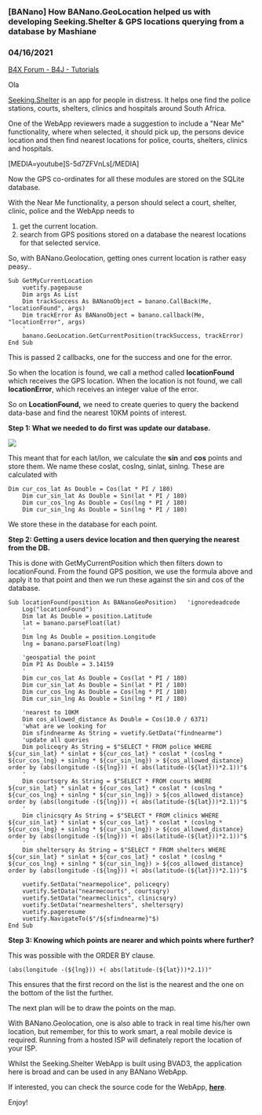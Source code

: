 ### [BANano] How BANano.GeoLocation helped us with developing Seeking.Shelter & GPS locations querying from a database by Mashiane
### 04/16/2021
[B4X Forum - B4J - Tutorials](https://www.b4x.com/android/forum/threads/129798/)

Ola  
  
[Seeking.Shelter](https://tgifzone.com/seekshelter) is an app for people in distress. It helps one find the police stations, courts, shelters, clinics and hospitals around South Africa.  
  
One of the WebApp reviewers made a suggestion to include a "Near Me" functionality, where when selected, it should pick up, the persons device location and then find nearest locations for police, courts, shelters, clinics and hospitals.  
  
[MEDIA=youtube]S-5d7ZFVnLs[/MEDIA]  
  
  
  
Now the GPS co-ordinates for all these modules are stored on the SQLite database.  
  
With the Near Me functionality, a person should select a court, shelter, clinic, police and the WebApp needs to  
  
1. get the current location.  
2. search from GPS positions stored on a database the nearest locations for that selected service.  
  
So, with BANano.Geolocation, getting ones current location is rather easy peasy..  
  

```B4X
Sub GetMyCurrentLocation  
    vuetify.pagepause  
    Dim args As List  
    Dim trackSuccess As BANanoObject = banano.CallBack(Me, "locationFound", args)  
    Dim trackError As BANanoObject = banano.callback(Me, "locationError", args)  
    '  
    banano.GeoLocation.GetCurrentPosition(trackSuccess, trackError)  
End Sub
```

  
  
This is passed 2 callbacks, one for the success and one for the error.  
  
So when the location is found, we call a method called **locationFound** which receives the GPS location. When the location is not found, we call **locationError**, which receives an integer value of the error.  
  
So on **LocationFound,** we need to create queries to query the backend data-base and find the nearest 10KM points of interest.  
  
**Step 1: What we needed to do first was update our database.**  
  
![](https://www.b4x.com/android/forum/attachments/111769)  
  
This meant that for each lat/lon, we calculate the **sin** and **cos** points and store them. We name these coslat, coslng, sinlat, sinlng. These are calculated with  
  

```B4X
Dim cur_cos_lat As Double = Cos(lat * PI / 180)  
    Dim cur_sin_lat As Double = Sin(lat * PI / 180)  
    Dim cur_cos_lng As Double = Cos(lng * PI / 180)  
    Dim cur_sin_lng As Double = Sin(lng * PI / 180)
```

  
  
We store these in the database for each point.  
  
**Step 2: Getting a users device location and then querying the nearest from the DB.**  
  
This is done with GetMyCurrentPosition which then filters down to locationFound. From the found GPS position, we use the formula above and apply it to that point and then we run these against the sin and cos of the database.  
  

```B4X
Sub locationFound(position As BANanoGeoPosition)   'ignoredeadcode  
    Log("locationFound")  
    Dim lat As Double = position.Latitude  
    lat = banano.parseFloat(lat)  
    '  
    Dim lng As Double = position.Longitude  
    lng = banano.parseFloat(lng)  
    
    'geospatial the point  
    Dim PI As Double = 3.14159  
    '  
    Dim cur_cos_lat As Double = Cos(lat * PI / 180)  
    Dim cur_sin_lat As Double = Sin(lat * PI / 180)  
    Dim cur_cos_lng As Double = Cos(lng * PI / 180)  
    Dim cur_sin_lng As Double = Sin(lng * PI / 180)  
    
    'nearest to 10KM  
    Dim cos_allowed_distance As Double = Cos(10.0 / 6371)  
    'what are we looking for  
    Dim sfindnearme As String = vuetify.GetData("findnearme")  
    'update all queries  
    Dim policeqry As String = $"SELECT * FROM police WHERE ${cur_sin_lat} * sinlat + ${cur_cos_lat} * coslat * (coslng * ${cur_cos_lng} + sinlng * ${cur_sin_lng}) > ${cos_allowed_distance} order by (abs(longitude -(${lng})) +( abs(latitude-(${lat}))*2.1))"$  
    '  
    Dim courtsqry As String = $"SELECT * FROM courts WHERE ${cur_sin_lat} * sinlat + ${cur_cos_lat} * coslat * (coslng * ${cur_cos_lng} + sinlng * ${cur_sin_lng}) > ${cos_allowed_distance} order by (abs(longitude -(${lng})) +( abs(latitude-(${lat}))*2.1))"$  
    '  
    Dim clinicsqry As String = $"SELECT * FROM clinics WHERE ${cur_sin_lat} * sinlat + ${cur_cos_lat} * coslat * (coslng * ${cur_cos_lng} + sinlng * ${cur_sin_lng}) > ${cos_allowed_distance} order by (abs(longitude -(${lng})) +( abs(latitude-(${lat}))*2.1))"$  
    '  
    Dim sheltersqry As String = $"SELECT * FROM shelters WHERE ${cur_sin_lat} * sinlat + ${cur_cos_lat} * coslat * (coslng * ${cur_cos_lng} + sinlng * ${cur_sin_lng}) > ${cos_allowed_distance} order by (abs(longitude -(${lng})) +( abs(latitude-(${lat}))*2.1))"$  
    
    vuetify.SetData("nearmepolice", policeqry)  
    vuetify.SetData("nearmecourts", courtsqry)  
    vuetify.SetData("nearmeclinics", clinicsqry)  
    vuetify.SetData("nearmeshelters", sheltersqry)  
    vuetify.pageresume  
    vuetify.NavigateTo($"/${sfindnearme}"$)  
End Sub
```

  
  
**Step 3: Knowing which points are nearer and which points where further?**  
  
This was possible with the ORDER BY clause.  
  

```B4X
(abs(longitude -(${lng})) +( abs(latitude-(${lat}))*2.1))"
```

  
  
This ensures that the first record on the list is the nearest and the one on the bottom of the list the further.  
  
The next plan will be to draw the points on the map.  
  
With BANano.Geolocation, one is also able to track in real time his/her own location, but remember, for this to work smart, a real mobile device is required. Running from a hosted ISP will definately report the location of your ISP.  
  
Whilst the Seeking.Shelter WebApp is built using BVAD3, the application here is broad and can be used in any BANano WebApp.  
  
If interested, you can check the source code for the WebApp, [**here**](https://github.com/Mashiane/SeekingShelter.Show-for-Women).  
  
Enjoy!